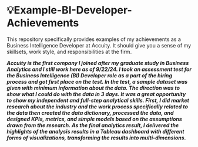 # 💡Example-BI-Developer-Achievements
This repository specifically provides examples of my achievements as a Business Intelligence Developer at Accuity. It should give you a sense of my skillsets, work style, and responsibilities at the firm.

***Accuity is the first company I joined after my graduate study in Business Analytics and I still work here as of 9/22/24. I took an assessment test for the Business Intelligence (BI) Developer role as a part of the hiring process and got first place on the test. In the test, a sample dataset was given with minimum information about the data. The direction was to show what I could do with the data in 3 days. It was a great opportunity to show my independent and full-step analytical skills. First, I did market research about the industry and the work process specifically related to the data then created the data dictionary, processed the data, and designed KPIs, metrics, and simple models based on the assumptions drawn from the research. As the final analytics result, I delivered the highlights of the analysis results in a Tableau dashboard with different forms of visualizations, transforming the results into multi-dimensions.***

